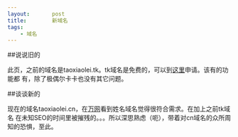 ```yaml
---
layout:       post
title:        新域名
tags:
    - 域名
---
```


##说说旧的

此页，之前的域名是taoxiaolei.tk。tk域名是免费的，可以到[这里](www.dot.tk)申请。该有的功能都
有，除了极偶尔卡卡也没有其它问题。

##谈谈新的

现在的域名taoxiaolei.cn，在[万网](www.net.cn)看到姓名域名觉得很符合需求。在加上之前tk域名
在未知SEO的时间里被摧残的。。。所以深思熟虑（呃），带着对cn域名的众所周知的恐惧，至此。